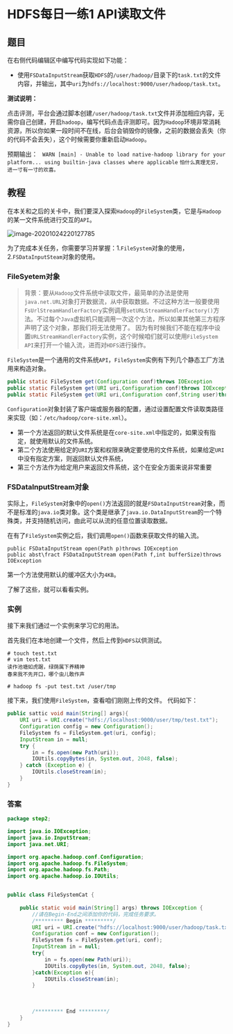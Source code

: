# HDFS每日一练1  API读取文件

## 题目

在右侧代码编辑区中编写代码实现如下功能：

- 使用`FSDataInputStream`获取`HDFS`的`/user/hadoop/`目录下的`task.txt`的文件内容，并输出，其中`uri`为`hdfs://localhost:9000/user/hadoop/task.txt`。

**测试说明：**

点击评测，平台会通过脚本创建`/user/hadoop/task.txt`文件并添加相应内容，无需你自己创建，开启`hadoop`，编写代码点击评测即可。因为`Hadoop`环境非常消耗资源，所以你如果一段时间不在线，后台会销毁你的镜像，之前的数据会丢失（你的代码不会丢失），这个时候需要你重新启动`Hadoop`。

预期输出： ` WARN [main] - Unable to load native-hadoop library for your platform... using builtin-java classes where applicable` `怕什么真理无穷，进一寸有一寸的欢喜。`

## 教程

在本关和之后的关卡中，我们要深入探索`Hadoop`的`FileSystem`类，它是与`Hadoop`的某一文件系统进行交互的`API`。

![image-20201024220127785](C:\Users\Auraros\AppData\Roaming\Typora\typora-user-images\image-20201024220127785.png)

为了完成本关任务，你需要学习并掌握：1.`FileSystem`对象的使用，2.`FSDataInputSteam`对象的使用。

### FileSyetem对象

> 背景：要从`Hadoop`文件系统中读取文件，最简单的办法是使用`java.net.URL`对象打开数据流，从中获取数据。不过这种方法一般要使用`FsUrlStreamHandlerFactory`实例调用`setURLStreamHandlerFactory()`方法。不过每个`Java`虚拟机只能调用一次这个方法，所以如果其他第三方程序声明了这个对象，那我们将无法使用了。 因为有时候我们不能在程序中设置`URLStreamHandlerFactory`实例，这个时候咱们就可以使用`FileSystem API`来打开一个输入流，进而对`HDFS`进行操作。

`FileSystem`是一个通用的文件系统`API`，`FileSystem`实例有下列几个静态工厂方法用来构造对象。

```java
public static FileSystem get(Configuration conf)throws IOException
public static FileSystem get(URI uri,Configuration conf)throws IOException
public static FileSystem get(URI uri,Configuration conf,String user)throws IOException
```

`Configuration`对象封装了客户端或服务器的配置，通过设置配置文件读取类路径来实现（如：`/etc/hadoop/core-site.xml`）。

- 第一个方法返回的默认文件系统是在`core-site.xml`中指定的，如果没有指定，就使用默认的文件系统。
- 第二个方法使用给定的`URI`方案和权限来确定要使用的文件系统，如果给定`URI`中没有指定方案，则返回默认文件系统，
- 第三个方法作为给定用户来返回文件系统，这个在安全方面来说非常重要

### FSDataInputStream对象

实际上，`FileSystem`对象中的`open()`方法返回的就是`FSDataInputStream`对象，而不是标准的`java.io`类对象。这个类是继承了`java.io.DataInputStream`的一个特殊类，并支持随机访问，由此可以从流的任意位置读取数据。

在有了`FileSystem`实例之后，我们调用`open()`函数来获取文件的输入流。

```
public FSDataInputStream open(Path p)throws IOException
public abst\fract FSDataInputStream open(Path f,int bufferSize)throws IOException
```

第一个方法使用默认的缓冲区大小为`4KB`。

了解了这些，就可以看看实例。

### 实例

接下来我们通过一个实例来学习它的用法。

首先我们在本地创建一个文件，然后上传到`HDFS`以供测试。

```
# touch test.txt
# vim test.txt
读作池塘如虎踞，绿荫属下养精神
春来我不先开口，哪个虫儿敢作声

# hadoop fs -put test.txt /user/tmp
```

接下来，我们使用`FileSystem`，查看咱们刚刚上传的文件。 代码如下：

```java
public sattic void main(String[] args){
    URI uri = URI.create("hdfs://localhost:9000/user/tmp/test.txt");
    Configuration config = new Configuration();
    FileSystem fs = FileSystem.get(uri, config);
    InputStream in = null;
    try {
        in = fs.open(new Path(uri));
        IOUtils.copyBytes(in, System.out, 2048, false);
    } catch (Exception e) {
        IOUtils.closeStream(in);
    }
}
```

 ### 答案

```java
package step2;

import java.io.IOException;
import java.io.InputStream;
import java.net.URI;

import org.apache.hadoop.conf.Configuration;
import org.apache.hadoop.fs.FileSystem;
import org.apache.hadoop.fs.Path;
import org.apache.hadoop.io.IOUtils;


public class FileSystemCat {
	
	public static void main(String[] args) throws IOException {
		//请在Begin-End之间添加你的代码，完成任务要求。
        /********* Begin *********/
		URI uri = URI.create("hdfs://localhost:9000/user/hadoop/task.txt");
        Configuration conf = new Configuration();
        FileSystem fs = FileSystem.get(uri, conf);
        InputStream in = null;
        try{
            in = fs.open(new Path(uri));
            IOUtils.copyBytes(in, System.out, 2048, false);
        }catch(Exception e){
            IOUtils.closeStream(in);
        }
		
		
		
		/********* End *********/
	}
}

```

